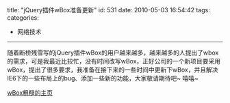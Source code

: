 title: "jQuery插件wBox准备更新"
id: 531
date: 2010-05-03 16:54:42
tags: 
categories: 
- 网络技术
---

随着断桥残雪写的jQuery插件wBox的用户越来越多，越来越多的人提出了wbox的需求，可是我最近比较忙，没有时间改写wBox，正好公司的一个新项目要采用wBox，提出了很多要求，我准备在接下来的一些时间中更新下wBox，并且解决IE6下的一些布局上的bug、添加一些新的功能，大家敬请期待吧~
嘻嘻~

[wBox粗糙的主页](http://js8.in/wbox/ "jQuery插件wbox首页")